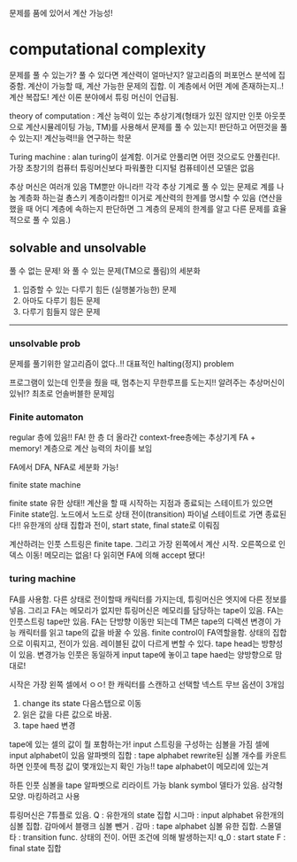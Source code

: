 문제를 품에 있어서 계산 가능성!

# computational complexity

문제를 풀 수 있는가? 풀 수 있다면 계산력이 얼마난지?
알고리즘의 퍼포먼스 분석에 집중함.
계산이 가능할 때, 계산 가능한 문제의 집합. 이 계층에서 어떤 계에 존재하는지..!
계산 복잡도!
계산 이론 분야에서 튜링 머신이 언급됨.

theory of computation : 계산 능력이 있는 추상기계(형태가 있진 않지만 인풋 아웃풋으로 계산시뮬레이팅 가능, TM)를 사용해서 문제를 풀 수 있는지! 판단하고 어떤것을 풀 수 있는지! 계산능력!!을 연구하는 학문

Turing machine : alan turing이 설계함. 이거로 안풀리면 어떤 것으로도 안풀린다!. 가장 초창기의 컴퓨터
튜링머신보다 파워풀한 디지털 컴퓨테이션 모델은 없음

추상 머신은 여러개 있음 TM뿐만 아니라!! 각각 추상 기계로 풀 수 있는 문제로 계를 나눔
계층화 하는걸 춍스키 계층이라함!! 이거로 계산력의 한계를 명시할 수 있음 (연산을 했을 때 어디 계층에 속하는지 판단하면 그 계층의 문제의 한계를 알고 다른 문제를 효율적으로 풀 수 있음.)

## solvable and unsolvable

풀 수 없는 문제! 와
풀 수 있는 문제(TM으로 풀림)의 세분화

1. 입증할 수 있는 다루기 힘든 (실행불가능한) 문제
2. 아마도 다루기 힘든 문제
3. 다루기 힘들지 않은 문제

---

### unsolvable prob

문제를 풀기위한 알고리즘이 없다..!!
대표적인 halting(정지) problem

프로그램이 있는데 인풋을 줬을 때, 멈추는지 무한루프를 도는지!! 알려주는 추상머신이 있뉘!? 최초로 언솔버블한 문제임

### Finite automaton

regular 층에 있음!! FA!
한 층 더 올라간 context-free층에는 추상기계 FA + memory!
계층으로 계산 능력의 차이를 보임

FA에서 DFA, NFA로 세분화 가능!

finite state machine

finite state 유한 상태!! 계산을 할 때 시작하는 지점과 종료되는 스테이트가 있으면 Finite state임.
노드에서 노드로 상태 전이(transition)
파이널 스테이트로 가면 종료된다!!
유한개의 상태 집합과 전이, start state, final state로 이뤄짐

계산하려는 인풋 스트링은 finite tape.
그리고 가장 왼쪽에서 계산 시작. 오른쪽으로 인덱스 이동!
메모리는 없음!
다 읽히면 FA에 의해 accept 됐다!

### turing machine

FA를 사용함. 다른 상태로 전이할때 캐릭터를 가지는데, 튜링머신은 엣지에 다른 정보를 넣음.
그리고 FA는 메모리가 없지만 튜링머신은 메모리를 담당하는 tape이 있음. FA는 인풋스트링 tape만 있음.
FA는 단방향 이동만 되는데 TM은 tape의 디렉션 변경이 가능
캐릭터를 읽고 tape의 값을 바꿀 수 있음.
finite control이 FA역할을함. 상태의 집합으로 이뤄지고, 전이가 있음. 레이블된 값이 다르게 변할 수 있다.
tape head는 방향성이 있음. 변경가능
인풋은 동일하게 input tape에 놓이고
tape haed는 양방향으로 맘대로!

시작은 가장 왼쪽 셀에서 ㅇㅇ!
한 캐릭터를 스캔하고 선택할 넥스트 무브 옵션이 3개임

1. change its state 다음스탭으로 이동
2. 읽은 값을 다른 값으로 바꿈.
3. tape haed 변경

tape에 있는 셀의 값이 뭘 포함하는가! input 스트링을 구성하는 심볼을 가짐
셀에 input alphabet이 있음
알파벳의 집합 : tape alphabet
rewrite된 심볼 개수를 카운트하면 인풋에 특정 값이 몇개있는지 확인 가능!!
tape alphabet이 메모리에 있는겨

하튼 인풋 심볼을 tape 알파벳으로 리라이트 가능
blank symbol 델타가 있음. 삼각형 모양. 마킹하려고 사용

튜링머신은 7튜플로 있음.
Q : 유한개의 state 집합
시그마 : input alphabet 유한개의 심볼 집합. 감마에서 블랭크 심볼 뺀거 .
감마 : tape alphabet 심볼 유한 집합.
스몰델타 : transition func. 상태의 전이. 어떤 조건에 의해 발생하는지!
q_0 : start state
F : final state 집합
